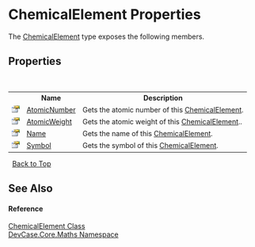 # ChemicalElement Properties
 

The <a href="T_DevCase_Core_Maths_ChemicalElement">ChemicalElement</a> type exposes the following members.


## Properties
&nbsp;<table><tr><th></th><th>Name</th><th>Description</th></tr><tr><td>![Public property](media/pubproperty.gif "Public property")</td><td><a href="P_DevCase_Core_Maths_ChemicalElement_AtomicNumber">AtomicNumber</a></td><td>
Gets the atomic number of this <a href="T_DevCase_Core_Maths_ChemicalElement">ChemicalElement</a>.</td></tr><tr><td>![Public property](media/pubproperty.gif "Public property")</td><td><a href="P_DevCase_Core_Maths_ChemicalElement_AtomicWeight">AtomicWeight</a></td><td>
Gets the atomic weight of this <a href="T_DevCase_Core_Maths_ChemicalElement">ChemicalElement</a>..</td></tr><tr><td>![Public property](media/pubproperty.gif "Public property")</td><td><a href="P_DevCase_Core_Maths_ChemicalElement_Name">Name</a></td><td>
Gets the name of this <a href="T_DevCase_Core_Maths_ChemicalElement">ChemicalElement</a>.</td></tr><tr><td>![Public property](media/pubproperty.gif "Public property")</td><td><a href="P_DevCase_Core_Maths_ChemicalElement_Symbol">Symbol</a></td><td>
Gets the symbol of this <a href="T_DevCase_Core_Maths_ChemicalElement">ChemicalElement</a>.</td></tr></table>&nbsp;
<a href="#chemicalelement-properties">Back to Top</a>

## See Also


#### Reference
<a href="T_DevCase_Core_Maths_ChemicalElement">ChemicalElement Class</a><br /><a href="N_DevCase_Core_Maths">DevCase.Core.Maths Namespace</a><br />